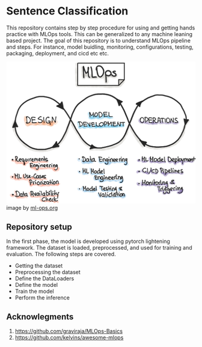 # Sentence Classification
This repository contains step by step procedure for using and getting hands practice with MLOps tools. This can be generalized to any machine leaning based project. The goal of this repository is to understand MLOps pipeline and steps. For instance, model buidling, monitoring, configurations, testing, packaging, deployment, and cicd etc etc.

![alt text](https://github.com/faizan1234567/sentence-classification/blob/main/images/mlops-loop-en.jpg)
image by [ml-ops.org](https://ml-ops.org/content/mlops-principles)

## Repository setup 
In the first phase, the model is developed using pytorch lightening framework. The dataset is loaded, preprocessed, and used for training and evaluation. The following steps are covered.
 - Getting the dataset
 - Preprocessing the dataset
 - Define the DataLoaders
 - Define the model
 - Train the model
 - Perform the inference

## Acknowlegments
1. https://github.com/graviraja/MLOps-Basics
2. https://github.com/kelvins/awesome-mlops



